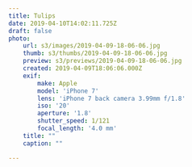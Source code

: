 ```yaml
---
title: Tulips
date: 2019-04-10T14:02:11.725Z
draft: false
photo:
    url: s3/images/2019-04-09-18-06-06.jpg
    thumb: s3/thumbs/2019-04-09-18-06-06.jpg
    preview: s3/previews/2019-04-09-18-06-06.jpg
    created: 2019-04-09T18:06:06.000Z
    exif:
        make: Apple
        model: 'iPhone 7'
        lens: 'iPhone 7 back camera 3.99mm f/1.8'
        iso: '20'
        aperture: '1.8'
        shutter_speed: 1/121
        focal_length: '4.0 mm'
    title: ""
    caption: ""

---
```

